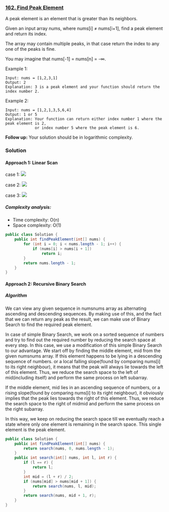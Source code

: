 ### [162. Find Peak Element](https://leetcode.com/problems/find-peak-element/)


A peak element is an element that is greater than its neighbors.

Given an input array nums, where nums[i] ≠ nums[i+1], find a peak element and return its index.

The array may contain multiple peaks, in that case return the index to any one of the peaks is fine.

You may imagine that nums[-1] = nums[n] = -∞.

Example 1:
```
Input: nums = [1,2,3,1]
Output: 2
Explanation: 3 is a peak element and your function should return the index number 2.
```
Example 2:
```
Input: nums = [1,2,1,3,5,6,4]
Output: 1 or 5 
Explanation: Your function can return either index number 1 where the peak element is 2, 
             or index number 5 where the peak element is 6.
```

**Follow up:** Your solution should be in logarithmic complexity.

### Solution

#### Approach 1: Linear Scan
case 1:
![](https://leetcode.com/problems/find-peak-element/Figures/162/Find_Peak_Case1.PNG)

case 2:
![](https://leetcode.com/problems/find-peak-element/Figures/162/Find_Peak_Case2.PNG)

case 3:
![](https://leetcode.com/problems/find-peak-element/Figures/162/Find_Peak_Case3.PNG)

##### Complexity analysis:
- Time complexity: O(n)
- Space complexity: O(1)

```java
public class Solution {
    public int findPeakElement(int[] nums) {
        for (int i = 0; i < nums.length - 1; i++) {
            if (nums[i] > nums[i + 1])
                return i;
        }
        return nums.length - 1;
    }
}
```

#### Approach 2: Recursive Binary Search
##### Algorithm

We can view any given sequence in numsnums array as alternating ascending and descending sequences. By making use of this, and the fact that we can return any peak as the result, we can make use of Binary Search to find the required peak element.

In case of simple Binary Search, we work on a sorted sequence of numbers and try to find out the required number by reducing the search space at every step. In this case, we use a modification of this simple Binary Search to our advantage. We start off by finding the middle element, mid from the given numsnums array. If this element happens to be lying in a descending sequence of numbers. or a local falling slope(found by comparing nums[i] to its right neighbour), it means that the peak will always lie towards the left of this element. Thus, we reduce the search space to the left of mid(including itself) and perform the same process on left subarray.

If the middle element, mid lies in an ascending sequence of numbers, or a rising slope(found by comparing nums[i] to its right neighbour), it obviously implies that the peak lies towards the right of this element. Thus, we reduce the search space to the right of midmid and perform the same process on the right subarray.

In this way, we keep on reducing the search space till we eventually reach a state where only one element is remaining in the search space. This single element is the peak element.

```java
public class Solution {
    public int findPeakElement(int[] nums) {
        return search(nums, 0, nums.length - 1);
    }
    public int search(int[] nums, int l, int r) {
        if (l == r) {
            return l;
        }
        int mid = (l + r) / 2;
        if (nums[mid] > nums[mid + 1]) {
            return search(nums, l, mid);
        }
        return search(nums, mid + 1, r);
    }
}
```
